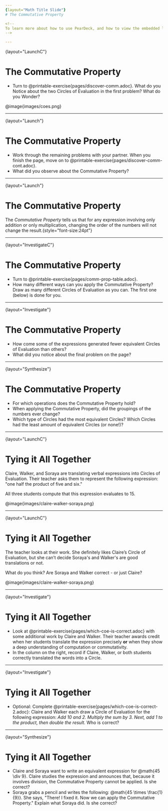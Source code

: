 ```yaml
---
{layout="Math Title Slide"}
# The Commutative Property

<!--
To learn more about how to use PearDeck, and how to view the embedded links on these slides without going into present mode visit https://help.peardeck.com/en
-->

---
```

{layout="LaunchC"}
# The Commutative Property

- Turn to @printable-exercise{pages/discover-comm.adoc}. What do you Notice about the two Circles of Evaluation in the first problem? What do you Wonder?

@image{images/coes.png}

<!--
Build on prior knowledge by reminding students of the activity that they completed in the previous lesson. You might even refer to the list of category names that the class created, and then draw students’ attention to any category names that allude to or suggest commutativity. (Any mention of “changing the order” is a strong hint that students’ have clued into the Commutative Property!)

Students might notice that both Circles evaluate to 360, and that the order of the numbers changes from one Circle of Evaluation to the next.
-->

---
{layout="Launch"}
# The Commutative Property


- Work through the remaining problems with your partner. When you finish the page, move on to @printable-exercise{pages/discover-comm-cont.adoc}.
- What did you observe about the Commutative Property?

<!--
In each of the examples, the values were the same but the order of the values was different. Sometimes the structures of the Circles of Evaluation changed, like when I moved a nested circle from the right to the left. The Commutative Property holds for multiplication and addition, but not for subtraction or division.
-->

---
{layout="Launch"}
# The Commutative Property

The *_Commutative Property_* tells us that for any expression involving only addition or only multiplication, changing the order of the numbers will not change the result.{style="font-size:24pt"}

---
{layout="InvestigateC"}
# The Commutative Property

- Turn to @printable-exercise{pages/comm-prop-table.adoc}.
- How many different ways can you apply the Commutative Property? Draw as many different Circles of Evaluation as you can. The first one (below) is done for you.


<!--
This activity is similar to one students’ completed during the previous lesson. In both activities, students develop equivalent expressions. That said, in this lesson, students cannot write down any equivalent Circle of Evaluation; they must develop equivalent arithmetic expressions that illustrate commutativity.

As students work, draw their attention to the operation as they rearrange the values inside the circle, helping them to notice that the Commutative Property does not apply for division and subtraction.
-->

---
{layout="Investigate"}
# The Commutative Property

- How come some of the expressions generated fewer equivalent Circles of Evaluation than others?
- What did you notice about the final problem on the page?

<!--
Q1 Possible response: When expressions included addition and multiplication, there were many equivalent expressions, whereas division and subtraction resulted in fewer (or no) equivalent expressions.

Q2 possible response: It was impossible to apply the Commutative Property because there were no instances of multiplication or addition, only division and subtraction.
-->

---
{layout="Synthesize"}
# The Commutative Property


- For which operations does the Commutative Property hold?
- When applying the Commutative Property, did the groupings of the numbers ever change?
- Which type of Circles had the most equivalent Circles? Which Circles had the least amount of equivalent Circles (or none!)?

<!--
Q1: The Commutative Property holds for multiplication and addition, but not division or subtraction.

Q2: No; the Commutative Property does not allow for different groupings of numbers. When we apply the Commutative Property, we change the *order* of the values.

Q3: Possible response: Circles with only addition and multiplication, as well as Circles with many nested Circles, allowed for more equivalent representations. When Circles included division and subtraction, I could not develop as many equivalent expressions.
-->


---
{layout="LaunchC"}
# Tying it All Together

Claire, Walker, and Soraya are translating verbal expressions into Circles of Evaluation. Their teacher asks them to represent the following expression: "one half the product of five and six."

All three students compute that this expression evaluates to 15.

@image{images/claire-walker-soraya.png}


---
{layout="LaunchC"}
# Tying it All Together

The teacher looks at their work. She definitely likes Claire’s Circle of Evaluation, but she can’t decide Soraya's and Walker's are good translations or not.

What do you think? Are Soraya and Walker correct - or just Claire?

@image{images/claire-walker-soraya.png}


<!--
** _Arguments against Walker's Circle of Evaluation: The verbal expression starts with one half, and then multiplies that by 5x6. Walker’s Circle is not a direct translation._
** _Arguments against Soraya's Circle of Evaluation: The expression divides by two, whereas the verbal expression seems to imply multiplication by one half._
** _Arguments for Walker's and Soraya's Circles of Evaluation: When we use computation, these Circles evaluate to 15. The Commutative Property indicates that we can multiply factors in any order. Similarly, dividing by two produces the same result as multiplying by one half._
-->


---
{layout="Investigate"}
# Tying it All Together

- Look at @printable-exercise{pages/which-coe-is-correct.adoc} with some additional work by Claire and Walker. Their teacher awards credit when her students translate the expression precisely __or__ when they show a deep understanding of computation or commutativity.
- In the column on the right, record if Claire, Walker, or both students correctly translated the words into a Circle.


---
{layout="Investigate"}
# Tying it All Together

- Optional: Complete @printable-exercise{pages/which-coe-is-correct-2.adoc}: Claire and Walker each draw a Circle of Evaluation for the following expression: _Add 10 and 2. Multiply the sum by 3. Next, add 1 to the product, then double the result._  Who is correct?






---
{layout="Synthesize"}
# Tying it All Together


- Claire and Soraya want to write an equivalent expression for @math{45 \div 9}. Claire studies the expression and announces that, because it involves division, the Commutative Property cannot be applied. Is she correct?
- Soraya grabs a pencil and writes the following: @math{45 \times \frac{1}{9}}. She says, "There! I fixed it. Now we can apply the Commutative Property." Explain what Soraya did. Is she correct?
